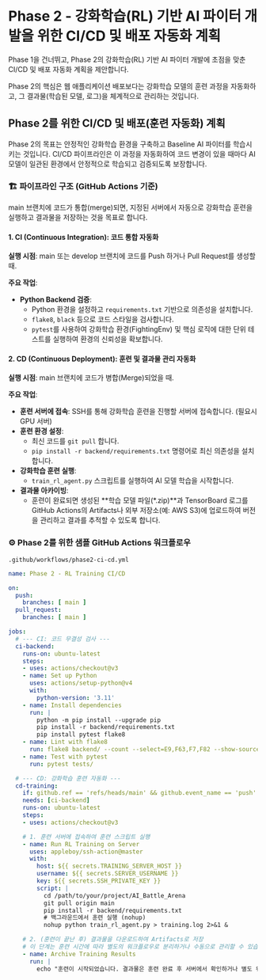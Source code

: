 # Phase 2 - 강화학습(RL) 기반 AI 파이터 개발을 위한 CI/CD 및 배포 자동화 계획

Phase 1을 건너뛰고, Phase 2의 강화학습(RL) 기반 AI 파이터 개발에 초점을 맞춘 CI/CD 및 배포 자동화 계획을 제안합니다.

Phase 2의 핵심은 웹 애플리케이션 배포보다는 강화학습 모델의 훈련 과정을 자동화하고, 그 결과물(학습된 모델, 로그)을 체계적으로 관리하는 것입니다.

## Phase 2를 위한 CI/CD 및 배포(훈련 자동화) 계획

Phase 2의 목표는 안정적인 강화학습 환경을 구축하고 Baseline AI 파이터를 학습시키는 것입니다. CI/CD 파이프라인은 이 과정을 자동화하여 코드 변경이 있을 때마다 AI 모델이 일관된 환경에서 안정적으로 학습되고 검증되도록 보장합니다.

### 🏗️ 파이프라인 구조 (GitHub Actions 기준)

main 브랜치에 코드가 통합(merge)되면, 지정된 서버에서 자동으로 강화학습 훈련을 실행하고 결과물을 저장하는 것을 목표로 합니다.

#### 1. CI (Continuous Integration): 코드 통합 자동화

**실행 시점**: main 또는 develop 브랜치에 코드를 Push 하거나 Pull Request를 생성할 때.

**주요 작업**:

*   **Python Backend 검증**:
    *   Python 환경을 설정하고 `requirements.txt` 기반으로 의존성을 설치합니다.
    *   `flake8`, `black` 등으로 코드 스타일을 검사합니다.
    *   `pytest`를 사용하여 강화학습 환경(FightingEnv) 및 핵심 로직에 대한 단위 테스트를 실행하여 환경의 신뢰성을 확보합니다.

#### 2. CD (Continuous Deployment): 훈련 및 결과물 관리 자동화

**실행 시점**: main 브랜치에 코드가 병합(Merge)되었을 때.

**주요 작업**:

*   **훈련 서버에 접속**: SSH를 통해 강화학습 훈련을 진행할 서버에 접속합니다. (필요시 GPU 서버)
*   **훈련 환경 설정**:
    *   최신 코드를 `git pull` 합니다.
    *   `pip install -r backend/requirements.txt` 명령어로 최신 의존성을 설치합니다.
*   **강화학습 훈련 실행**:
    *   `train_rl_agent.py` 스크립트를 실행하여 AI 모델 학습을 시작합니다.
*   **결과물 아카이빙**:
    *   훈련이 완료되면 생성된 **학습 모델 파일(\*.zip)**과 TensorBoard 로그를 GitHub Actions의 Artifacts나 외부 저장소(예: AWS S3)에 업로드하여 버전을 관리하고 결과를 추적할 수 있도록 합니다.

### ⚙️ Phase 2를 위한 샘플 GitHub Actions 워크플로우

`.github/workflows/phase2-ci-cd.yml`

```yaml
name: Phase 2 - RL Training CI/CD

on:
  push:
    branches: [ main ]
  pull_request:
    branches: [ main ]

jobs:
  # --- CI: 코드 무결성 검사 ---
  ci-backend:
    runs-on: ubuntu-latest
    steps:
    - uses: actions/checkout@v3
    - name: Set up Python
      uses: actions/setup-python@v4
      with:
        python-version: '3.11'
    - name: Install dependencies
      run: |
        python -m pip install --upgrade pip
        pip install -r backend/requirements.txt
        pip install pytest flake8
    - name: Lint with flake8
      run: flake8 backend/ --count --select=E9,F63,F7,F82 --show-source --statistics
    - name: Test with pytest
      run: pytest tests/

  # --- CD: 강화학습 훈련 자동화 ---
  cd-training:
    if: github.ref == 'refs/heads/main' && github.event_name == 'push'
    needs: [ci-backend]
    runs-on: ubuntu-latest
    steps:
    - uses: actions/checkout@v3

    # 1. 훈련 서버에 접속하여 훈련 스크립트 실행
    - name: Run RL Training on Server
      uses: appleboy/ssh-action@master
      with:
        host: ${{ secrets.TRAINING_SERVER_HOST }}
        username: ${{ secrets.SERVER_USERNAME }}
        key: ${{ secrets.SSH_PRIVATE_KEY }}
        script: |
          cd /path/to/your/project/AI_Battle_Arena
          git pull origin main
          pip install -r backend/requirements.txt
          # 백그라운드에서 훈련 실행 (nohup)
          nohup python train_rl_agent.py > training.log 2>&1 &

    # 2. (훈련이 끝난 후) 결과물을 다운로드하여 Artifacts로 저장
    # 이 단계는 훈련 시간에 따라 별도의 워크플로우로 분리하거나 수동으로 관리할 수 있습니다.
    - name: Archive Training Results
      run: |
        echo "훈련이 시작되었습니다. 결과물은 훈련 완료 후 서버에서 확인하거나 별도 워크플로우를 통해 수집할 수 있습니다."
